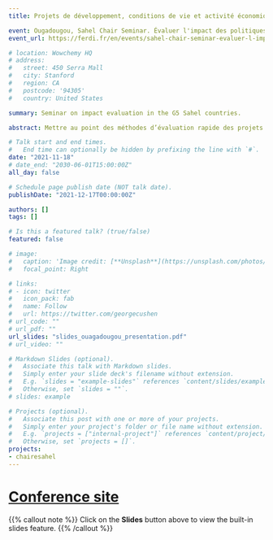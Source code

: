 ```yaml
---
title: Projets de développement, conditions de vie et activité économique dans les pays du G5 Sahel

event: Ougadougou, Sahel Chair Seminar. Évaluer l'impact des politiques de développement dans les zones vulnérables
event_url: https://ferdi.fr/en/events/sahel-chair-seminar-evaluer-l-impact-des-politiques-de-developpement-dans-les-zones-vulnerables

# location: Wowchemy HQ
# address:
#   street: 450 Serra Mall
#   city: Stanford
#   region: CA
#   postcode: '94305'
#   country: United States

summary: Seminar on impact evaluation in the G5 Sahel countries.

abstract: Mettre au point des méthodes d’évaluation rapide des projets et programmes adaptées aux zones fragiles. Surmonter les difficultés liées au suivi et à la collecte des données. Utiliser des données géo-localisées.

# Talk start and end times.
#   End time can optionally be hidden by prefixing the line with `#`.
date: "2021-11-18"
# date_end: "2030-06-01T15:00:00Z"
all_day: false

# Schedule page publish date (NOT talk date).
publishDate: "2021-12-17T00:00:00Z"

authors: []
tags: []

# Is this a featured talk? (true/false)
featured: false

# image:
#   caption: 'Image credit: [**Unsplash**](https://unsplash.com/photos/bzdhc5b3Bxs)'
#   focal_point: Right

# links:
# - icon: twitter
#   icon_pack: fab
#   name: Follow
#   url: https://twitter.com/georgecushen
# url_code: ""
# url_pdf: ""
url_slides: "slides_ouagadougou_presentation.pdf"
# url_video: ""

# Markdown Slides (optional).
#   Associate this talk with Markdown slides.
#   Simply enter your slide deck's filename without extension.
#   E.g. `slides = "example-slides"` references `content/slides/example-slides.md`.
#   Otherwise, set `slides = ""`.
# slides: example

# Projects (optional).
#   Associate this post with one or more of your projects.
#   Simply enter your project's folder or file name without extension.
#   E.g. `projects = ["internal-project"]` references `content/project/deep-learning/index.md`.
#   Otherwise, set `projects = []`.
projects:
- chairesahel
---
```


# [**Conference site**](https://ferdi.fr/en/events/sahel-chair-seminar-evaluer-l-impact-des-politiques-de-developpement-dans-les-zones-vulnerables)

{{% callout note %}}
Click on the **Slides** button above to view the built-in slides feature.
{{% /callout %}}

<!--
Slides can be added in a few ways:

- **Create** slides using Wowchemy's [*Slides*](https://wowchemy.com/docs/managing-content/#create-slides) feature and link using `slides` parameter in the front matter of the talk file
- **Upload** an existing slide deck to `static/` and link using `url_slides` parameter in the front matter of the talk file
- **Embed** your slides (e.g. Google Slides) or presentation video on this page using [shortcodes](https://wowchemy.com/docs/writing-markdown-latex/).

Further event details, including [page elements](https://wowchemy.com/docs/writing-markdown-latex/) such as image galleries, can be added to the body of this page.
-->
